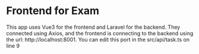 # Frontend for Exam

This app uses Vue3 for the frontend and Laravel for the backend. They connected using Axios, and the frontend is connecting to the backend using the url: http://localhost:8001. You can edit this port in the src/api/task.ts on line 9
